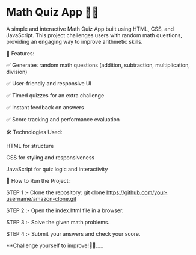 # Math Quiz App 🎯🧮

A simple and interactive Math Quiz App built using HTML, CSS, and JavaScript. This project challenges users with random math questions, providing an engaging way to improve arithmetic skills.


🚀 Features:

✅ Generates random math questions (addition, subtraction, multiplication, division)

✅ User-friendly and responsive UI

✅ Timed quizzes for an extra challenge

✅ Instant feedback on answers

✅ Score tracking and performance evaluation



🛠️ Technologies Used:

HTML for structure

CSS for styling and responsiveness

JavaScript for quiz logic and interactivity


📂 How to Run the Project:

STEP 1 :- Clone the repository: git clone https://github.com/your-username/amazon-clone.git

STEP 2 :- Open the index.html file in a browser.

STEP 3 :- Solve the given math problems.

STEP 4 :- Submit your answers and check your score.

**Challenge yourself to improve!🚀🚀.....

